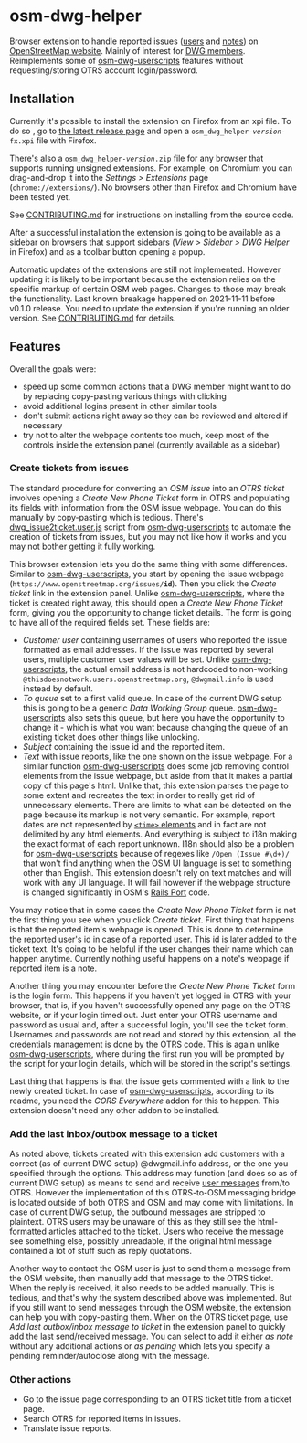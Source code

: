 # osm-dwg-helper

Browser extension to handle reported issues ([users](https://wiki.openstreetmap.org/wiki/Report_user) and [notes](https://wiki.openstreetmap.org/wiki/Notes#Reporting_notes)) on [OpenStreetMap website](https://www.openstreetmap.org/).
Mainly of interest for [DWG members](https://wiki.osmfoundation.org/wiki/Data_Working_Group).
Reimplements some of [osm-dwg-userscripts] features without requesting/storing OTRS account login/password.

## Installation

Currently it's possible to install the extension on Firefox from an xpi file. To do so , go to [the latest release page](https://github.com/AntonKhorev/osm-dwg-helper/releases/latest) and open a `osm_dwg_helper-`*`version`*`-fx.xpi` file with Firefox.

There's also a `osm_dwg_helper-`*`version`*`.zip` file for any browser that supports running unsigned extensions. For example, on Chromium you can drag-and-drop it into the *Settings > Extensions* page (`chrome://extensions/`). No browsers other than Firefox and Chromium have been tested yet.

See [CONTRIBUTING.md](./CONTRIBUTING.md#build-and-install) for instructions on installing from the source code.

After a successful installation the extension is going to be available as a sidebar on browsers that support sidebars (*View > Sidebar > DWG Helper* in Firefox) and as a toolbar button opening a popup.

Automatic updates of the extensions are still not implemented. However updating it is likely to be important because the extension relies on the specific markup of certain OSM web pages. Changes to those may break the functionality. Last known breakage happened on 2021-11-11 before v0.1.0 release. You need to update the extension if you're running an older version. See [CONTRIBUTING.md](./CONTRIBUTING.md#content-scripts) for details.

## Features

Overall the goals were:

- speed up some common actions that a DWG member might want to do by replacing copy-pasting various things with clicking
- avoid additional logins present in other similar tools
- don't submit actions right away so they can be reviewed and altered if necessary
- try not to alter the webpage contents too much, keep most of the controls inside the extension panel (currently available as a sidebar)

### Create tickets from issues

The standard procedure for converting an *OSM issue* into an *OTRS ticket* involves opening a *Create New Phone Ticket* form in OTRS and populating its fields with information from the OSM issue webpage. You can do this manually by copy-pasting which is tedious. There's [dwg_issue2ticket.user.js](https://github.com/woodpeck/osm-dwg-userscripts#dwg_issue2ticketuserjs) script from [osm-dwg-userscripts] to automate the creation of tickets from issues, but you may not like how it works and you may not bother getting it fully working.

This browser extension lets you do the same thing with some differences. Similar to [osm-dwg-userscripts], you start by opening the issue webpage (`https://www.openstreetmap.org/issues/`**`id`**). Then you click the *Create ticket* link in the extension panel. Unlike [osm-dwg-userscripts], where the ticket is created right away, this should open a *Create New Phone Ticket* form, giving you the opportunity to change ticket details. The form is going to have all of the required fields set. These fields are:

- *Customer user* containing usernames of users who reported the issue formatted as email addresses. If the issue was reported by several users, multiple customer user values will be set. Unlike [osm-dwg-userscripts], the actual email address is not hardcoded to non-working `@thisdoesnotwork.users.openstreetmap.org`, `@dwgmail.info` is used instead by default.
- *To queue* set to a first valid queue. In case of the current DWG setup this is going to be a generic *Data Working Group* queue. [osm-dwg-userscripts] also sets this queue, but here you have the opportunity to change it - which is what you want because changing the queue of an existing ticket does other things like unlocking.
- *Subject* containing the issue id and the reported item.
- *Text* with issue reports, like the one shown on the issue webpage. For a similar function [osm-dwg-userscripts] does some job removing control elements from the issue webpage, but aside from that it makes a partial copy of this page's html. Unlike that, this extension parses the page to some extent and recreates the text in order to really get rid of unnecessary elements. There are limits to what can be detected on the page because its markup is not very semantic. For example, report dates are not represented by [`<time>` elements](https://developer.mozilla.org/en-US/docs/Web/HTML/Element/time) and in fact are not delimited by any html elements. And everything is subject to i18n making the exact format of each report unknown. I18n should also be a problem for [osm-dwg-userscripts] because of regexes like `/Open (Issue #\d+)/` that won't find anything when the OSM UI language is set to something other than English. This extension doesn't rely on text matches and will work with any UI language. It will fail however if the webpage structure is changed significantly in OSM's [Rails Port](https://github.com/openstreetmap/openstreetmap-website) code.

You may notice that in some cases the *Create New Phone Ticket* form is not the first thing you see when you click *Create ticket*. First thing that happens is that the reported item's webpage is opened. This is done to determine the reported user's id in case of a reported user. This id is later added to the ticket text. It's going to be helpful if the user changes their name which can happen anytime. Currently nothing useful happens on a note's webpage if reported item is a note.

Another thing you may encounter before the *Create New Phone Ticket* form is the login form. This happens if you haven't yet logged in OTRS with your browser, that is, if you haven't successfully opened any page on the OTRS website, or if your login timed out. Just enter your OTRS username and password as usual and, after a successful login, you'll see the ticket form. Usernames and passwords are not read and stored by this extension, all the credentials management is done by the OTRS code. This is again unlike [osm-dwg-userscripts], where during the first run you will be prompted by the script for your login details, which will be stored in the script's settings.

Last thing that happens is that the issue gets commented with a link to the newly created ticket. In case of [osm-dwg-userscripts], according to its readme, you need the *CORS Everywhere* addon for this to happen. This extension doesn't need any other addon to be installed.

### Add the last inbox/outbox message to a ticket

As noted above, tickets created with this extension add customers with a correct (as of current DWG setup) @dwgmail.info address, or the one you specified through the options. This address may function (and does so as of current DWG setup) as means to send and receive [user messages](https://wiki.openstreetmap.org/wiki/Web_front_end#User_messaging) from/to OTRS. However the implementation of this OTRS-to-OSM messaging bridge is located outside of both OTRS and OSM and may come with limitations. In case of current DWG setup, the outbound messages are stripped to plaintext. OTRS users may be unaware of this as they still see the html-formatted articles attached to the ticket. Users who receive the message see something else, possibly unreadable, if the original html message contained a lot of stuff such as reply quotations.

Another way to contact the OSM user is just to send them a message from the OSM website, then manually add that message to the OTRS ticket. When the reply is received, it also needs to be added manually. This is tedious, and that's why the system described above was implemented. But if you still want to send messages through the OSM website, the extension can help you with copy-pasting them. When on the OTRS ticket page, use *Add last outbox/inbox message to ticket* in the extension panel to quickly add the last send/received message. You can select to add it either *as note* without any additional actions or *as pending* which lets you specify a pending reminder/autoclose along with the message.

### Other actions

- Go to the issue page corresponding to an OTRS ticket title from a ticket page.
- Search OTRS for reported items in issues.
- Translate issue reports.

[osm-dwg-userscripts]: https://github.com/woodpeck/osm-dwg-userscripts
